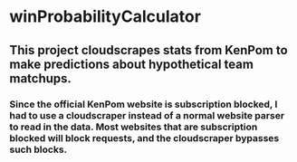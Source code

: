 # winProbabilityCalculator
## This project cloudscrapes stats from KenPom to make predictions about hypothetical team matchups. 

### Since the official KenPom website is subscription blocked, I had to use a cloudscraper instead of a normal website parser to read in the data. Most websites that are subscription blocked will block requests, and the cloudscraper bypasses such blocks. 



